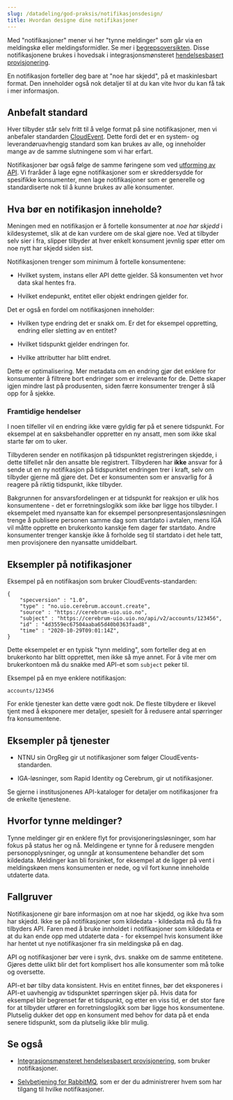 ```yaml
---
slug: /datadeling/god-praksis/notifikasjonsdesign/
title: Hvordan designe dine notifikasjoner
---
```


Med "notifikasjoner" mener vi her "tynne meldinger" som går via en meldingskø
eller meldingsformidler. Se mer i
[begrepsoversikten](/docs/datadeling/begreper/notifikasjon). Disse
notifikasjonene brukes i hovedsak i integrasjonsmønsteret [hendelsesbasert
provisjonering](/docs/datadeling/god-praksis/integrasjonsmonster/hendelsesbasert).

En notifikasjon forteller deg bare at "noe har skjedd", på et maskinlesbart
format. Den inneholder også nok detaljer til at du kan vite hvor du kan få tak
i mer informasjon.


## Anbefalt standard

Hver tilbyder står selv fritt til å velge format på sine notifikasjoner, men vi
anbefaler standarden [CloudEvent](https://cloudevents.io/). Dette fordi det er
en system- og leverandøruavhengig standard som kan brukes av alle, og
inneholder mange av de samme slutningene som vi har erfart.

Notifikasjoner bør også følge de samme føringene som ved [utforming av
API](/docs/datadeling/god-praksis/api-design). Vi fraråder å lage egne
notifikasjoner som er skreddersydde for spesifikke konsumenter, men lage
notifikasjoner som er generelle og standardiserte nok til å kunne brukes av
alle konsumenter.


## Hva bør en notifikasjon inneholde?

Meningen med en notifikasjon er å fortelle konsumenter at *noe har skjedd* i
kildesystemet, slik at de kan vurdere om de skal gjøre noe. Ved at tilbyder
selv sier i fra, slipper tilbyder at hver enkelt konsument jevnlig spør etter
om noe nytt har skjedd siden sist.

Notifikasjonen trenger som minimum å fortelle konsumentene:

* Hvilket system, instans eller API dette gjelder. Så konsumenten vet hvor data
skal hentes fra.

* Hvilket endepunkt, entitet eller objekt endringen gjelder for.

Det er også en fordel om notifikasjonen inneholder:

* Hvilken type endring det er snakk om. Er det for eksempel oppretting, endring
eller sletting av en entitet?

* Hvilket tidspunkt gjelder endringen for.

* Hvilke attributter har blitt endret.

Dette er optimalisering. Mer metadata om en endring gjør det enklere for
konsumenter å filtrere bort endringer som er irrelevante for de. Dette skaper
igjen mindre last på produsenten, siden færre konsumenter trenger å slå opp for
å sjekke.


### Framtidige hendelser

I noen tilfeller vil en endring ikke være gyldig før på et senere tidspunkt.
For eksempel at en saksbehandler oppretter en ny ansatt, men som ikke skal
starte før om to uker.

Tilbyderen sender en notifikasjon på tidspunktet registreringen skjedde, i
dette tilfellet når den ansatte ble registrert. Tilbyderen har **ikke** ansvar
for å sende ut en ny notifikasjon på tidspunktet endringen trer i kraft, selv
om tilbyder gjerne må gjøre det. Det er konsumenten som er ansvarlig for å
reagere på riktig tidspunkt, ikke tilbyder.

Bakgrunnen for ansvarsfordelingen er at tidspunkt for reaksjon er ulik hos
konsumentene - det er forretningslogikk som ikke bør ligge hos tilbyder. I
eksempelet med nyansatte kan for eksempel personpresentasjonsløsningen trenge å
publisere personen samme dag som startdato i avtalen, mens IGA vil måtte
opprette en brukerkonto kanskje fem dager før startdato. Andre konsumenter
trenger kanskje ikke å forholde seg til startdato i det hele tatt, men
provisjonere den nyansatte umiddelbart.


## Eksempler på notifikasjoner

Eksempel på en notifikasjon som bruker CloudEvents-standarden:

    {
        "specversion" : "1.0",
        "type" : "no.uio.cerebrum.account.create",
        "source" : "https://cerebrum-uio.uio.no",
        "subject" : "https://cerebrum-uio.uio.no/api/v2/accounts/123456",
        "id" : "4d3559ec67504aaba65d40b0363faad8",
        "time" : "2020-10-29T09:01:14Z",
    }


Dette eksempelet er en typisk "tynn melding", som forteller deg at en
brukerkonto har blitt opprettet, men ikke så mye annet. For å vite mer om
brukerkontoen må du snakke med API-et som `subject` peker til.

Eksempel på en mye enklere notifikasjon:

    accounts/123456

For enkle tjenester kan dette være godt nok. De fleste tilbydere er likevel
tjent med å eksponere mer detaljer, spesielt for å redusere antal spørringer
fra konsumentene.


## Eksempler på tjenester

* NTNU sin OrgReg gir ut notifikasjoner som følger CloudEvents-standarden.

* IGA-løsninger, som Rapid Identity og Cerebrum, gir ut notifikasjoner.

Se gjerne i institusjonenes API-kataloger for detaljer om notifikasjoner fra de
enkelte tjenestene.


## Hvorfor tynne meldinger?

Tynne meldinger gir en enklere flyt for provisjoneringsløsninger, som har fokus
på status her og nå. Meldingene er tynne for å redusere mengden
personopplysninger, og unngår at konsumentene behandler det som kildedata.
Meldinger kan bli forsinket, for eksempel at de ligger på vent i meldingskøen
mens konsumenten er nede, og vil fort kunne inneholde utdaterte data.


## Fallgruver

Notifikasjonene gir bare informasjon om at noe har skjedd, og ikke hva som har
skjedd. Ikke se på notifikasjoner som kildedata - kildedata må du få fra
tilbyders API. Faren med å bruke innholdet i notifikasjoner som kildedata er at
du kan ende opp med utdaterte data - for eksempel hvis konsument ikke har
hentet ut nye notifikasjoner fra sin meldingskø på en dag.

API og notifikasjoner bør vere i synk, dvs. snakke om de samme entitetene.
Gjøres dette ulikt blir det fort komplisert hos alle konsumenter som må tolke
og oversette.

API-et bør tilby data konsistent. Hvis en entitet finnes, bør det eksponeres i
API-et uavhengig av tidspunktet spørringen skjer på. Hvis data for eksempel
blir begrenset før et tidspunkt, og etter en viss tid, er det stor fare for at
tilbyder utfører en forretningslogikk som bør ligge hos konsumentene. Plutselig
dukker det opp en konsument med behov for data på et enda senere tidspunkt, som
da plutselig ikke blir mulig.

## Se også

* [Integrasjonsmønsteret hendelsesbasert
provisjonering](/docs/datadeling/god-praksis/integrasjonsmonster/hendelsesbasert),
  som bruker notifikasjoner.

* [Selvbetjening for RabbitMQ](/docs/datadeling/teknisk-plattform/brom), som er
  der du administrerer hvem som har tilgang til hvilke notifikasjoner.
